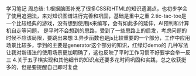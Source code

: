 学习笔记
周总结:
1.根据脑图补充了很多CSS和HTML的知识遗漏点，也初步学会了使用追溯法，来对知识图谱进行完善和巩固，基础是重中之重
2.tic-tac-toe是一个比较经典的游戏，没有想到使用js来编写，会有如此多的延伸，AI预判和计算机自走等问题，
是平时不会想到的思路，受到了一些思路上的启发，考虑问题的时候不应该局限，要跳出来想
3.异步函数也是js比较重要的一个部分，工作中应用场景比较多，学到的主要是generator这个部分的知识，红绿灯demo的
几种写法让我对新语法的使用场景更加明确了，这也反映了平时工作习惯不好要学会举一反三
4.关于五子棋实现和其他细节的知识点还要多花时间巩固和实践，总之收获挺多的，但是要提醒自己即时复盘